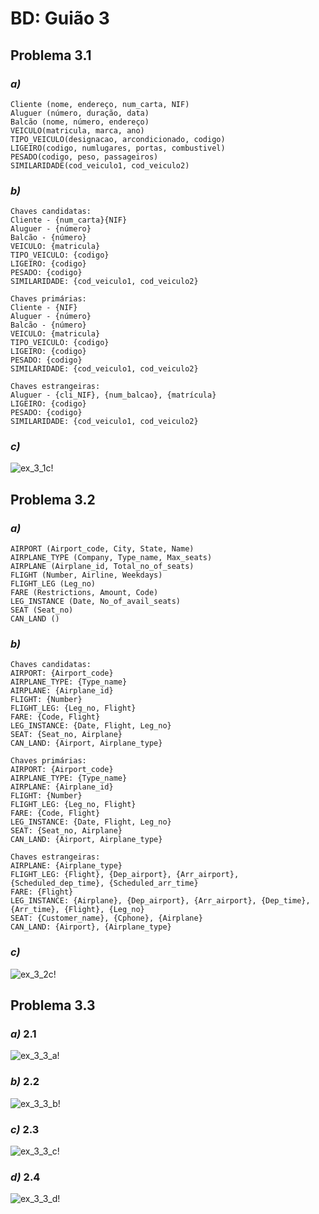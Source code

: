 # BD: Guião 3


## ​Problema 3.1
 
### *a)*

```
Cliente (nome, endereço, num_carta, NIF)
Aluguer (número, duração, data)
Balcão (nome, número, endereço)
VEICULO(matricula, marca, ano)
TIPO_VEICULO(designacao, arcondicionado, codigo)
LIGEIRO(codigo, numlugares, portas, combustivel)
PESADO(codigo, peso, passageiros)    
SIMILARIDADE(cod_veiculo1, cod_veiculo2)
```


### *b)* 

```
Chaves candidatas:
Cliente - {num_carta}{NIF}
Aluguer - {número}
Balcão - {número}
VEICULO: {matricula}
TIPO_VEICULO: {codigo}
LIGEIRO: {codigo}
PESADO: {codigo}
SIMILARIDADE: {cod_veiculo1, cod_veiculo2}

Chaves primárias:
Cliente - {NIF}
Aluguer - {número}
Balcão - {número}
VEICULO: {matricula}
TIPO_VEICULO: {codigo}
LIGEIRO: {codigo}
PESADO: {codigo}
SIMILARIDADE: {cod_veiculo1, cod_veiculo2}

Chaves estrangeiras:
Aluguer - {cli_NIF}, {num_balcao}, {matrícula}
LIGEIRO: {codigo}
PESADO: {codigo}
SIMILARIDADE: {cod_veiculo1, cod_veiculo2}
```


### *c)* 

![ex_3_1c!](ex_3_1c.jpg "AnImage")


## ​Problema 3.2

### *a)*

```
AIRPORT (Airport_code, City, State, Name)
AIRPLANE_TYPE (Company, Type_name, Max_seats)
AIRPLANE (Airplane_id, Total_no_of_seats)
FLIGHT (Number, Airline, Weekdays)
FLIGHT_LEG (Leg_no)
FARE (Restrictions, Amount, Code)
LEG_INSTANCE (Date, No_of_avail_seats)
SEAT (Seat_no)
CAN_LAND ()
```


### *b)* 

```
Chaves candidatas:
AIRPORT: {Airport_code}
AIRPLANE_TYPE: {Type_name}
AIRPLANE: {Airplane_id}
FLIGHT: {Number}
FLIGHT_LEG: {Leg_no, Flight}
FARE: {Code, Flight}
LEG_INSTANCE: {Date, Flight, Leg_no}
SEAT: {Seat_no, Airplane}
CAN_LAND: {Airport, Airplane_type}

Chaves primárias:
AIRPORT: {Airport_code}
AIRPLANE_TYPE: {Type_name}
AIRPLANE: {Airplane_id}
FLIGHT: {Number}
FLIGHT_LEG: {Leg_no, Flight}
FARE: {Code, Flight}
LEG_INSTANCE: {Date, Flight, Leg_no}
SEAT: {Seat_no, Airplane}
CAN_LAND: {Airport, Airplane_type}

Chaves estrangeiras:
AIRPLANE: {Airplane_type}
FLIGHT_LEG: {Flight}, {Dep_airport}, {Arr_airport}, {Scheduled_dep_time}, {Scheduled_arr_time}
FARE: {Flight}
LEG_INSTANCE: {Airplane}, {Dep_airport}, {Arr_airport}, {Dep_time}, {Arr_time}, {Flight}, {Leg_no}
SEAT: {Customer_name}, {Cphone}, {Airplane}
CAN_LAND: {Airport}, {Airplane_type}
```


### *c)* 

![ex_3_2c!](ex_3_2c.jpg "AnImage")


## ​Problema 3.3


### *a)* 2.1

![ex_3_3_a!](ex_3_3a.jpg "AnImage")

### *b)* 2.2

![ex_3_3_b!](ex_3_3b.jpg "AnImage")

### *c)* 2.3

![ex_3_3_c!](ex_3_3c.jpg "AnImage")

### *d)* 2.4

![ex_3_3_d!](ex_3_3d.jpg "AnImage")